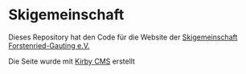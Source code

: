 # Skigemeinschaft

Dieses Repository hat den Code für die Website der [Skigemeinschaft Forstenried-Gauting e.V.](https://skigemeinschaft.org)

Die Seite wurde mit [Kirby CMS](https://getkirby.com) erstellt 

